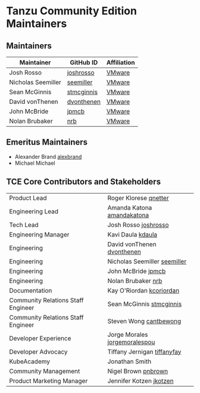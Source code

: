# Tanzu Community Edition Maintainers

## Maintainers

| Maintainer | GitHub ID | Affiliation |
|------------|-----------|-------------|
| Josh Rosso | [joshrosso](https://github.com/joshrosso) | [VMware](https://www.github.com/vmware/) |
| Nicholas Seemiller | [seemiller](https://github.com/seemiller) | [VMware](https://www.github.com/vmware/) |
| Sean McGinnis | [stmcginnis](https://github.com/stmcginnis) | [VMware](https://www.github.com/vmware/) |
| David vonThenen | [dvonthenen](https://github.com/dvonthenen) | [VMware](https://www.github.com/vmware/) |
| John McBride | [jpmcb](https://github.com/jpmcb) | [VMware](https://www.github.com/vmware/) |
| Nolan Brubaker | [nrb](https://github.com/nrb) | [VMware](https://www.github.com/vmware/) |

## Emeritus Maintainers

* Alexander Brand [alexbrand](https://github.com/alexbrand)
* Michael Michael

## TCE Core Contributors and Stakeholders

|  |  |
|------------|-----------|
| Product Lead | Roger Klorese [qnetter](https://github.com/qnetter) |
| Engineering Lead | Amanda Katona [amandakatona](https://github.com/amandakatona) |
| Tech Lead | Josh Rosso [joshrosso](https://github.com/joshrosso) |
| Engineering Manager | Kavi Daula [kdaula](https://github.com/kdaula) |
| Engineering | David vonThenen  [dvonthenen](https://github.com/dvonthenen) |
| Engineering | Nicholas Seemiller [seemiller](https://github.com/seemiller) |
| Engineering | John McBride [jpmcb](https://github.com/jpmcb) |
| Engineering | Nolan Brubaker [nrb](https://github.com/nrb) |
| Documentation | Kay O'Riordan [kcoriordan](https://github.com/kcoriordan) |
| Community Relations Staff Engineer | Sean McGinnis [stmcginnis](https://github.com/stmcginnis) |
| Community Relations Staff Engineer | Steven Wong [cantbewong](https://github.com/cantbewong)|
| Developer Experience | Jorge Morales [jorgemoralespou](https://github.com/jorgemoralespou) |
| Developer Advocacy | Tiffany Jernigan [tiffanyfay](https://github.com/tiffanyfay) |
| KubeAcademy | Jonathan Smith |
| Community Management | Nigel Brown [pnbrown](https://github.com/pnbrown) |
| Product Marketing Manager | Jennifer Kotzen [jkotzen](https://github.com/jkotzen) |
